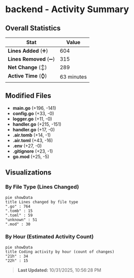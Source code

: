 # backend - Activity Summary 

## Overall Statistics

| Stat                   | Value                                                             |
| ---------------------- | ----------------------------------------------------------------- |
| **Lines Added** (➕)   | 604                                          |
| **Lines Removed** (➖) | 315                                        |
| **Net Change** (↕)    | 289                |
| **Active Time** (⌚)   | 63 minutes |


## Modified Files
- **main.go** (+196, -141)
- **config.go** (+33, -0)
- **logger.go** (+11, -0)
- **handler.go** (+215, -151)
- **handler.go** (+17, -0)
- **.air.tomb** (+14, -1)
- **.air.toml** (+43, -16)
- **.env** (+27, -0)
- **.gitignore** (+23, -1)
- **go.mod** (+25, -5)

## Visualizations

### By File Type (Lines Changed)

```mermaid
pie showData
title Lines changed by file type
".go" : 764
".tomb" : 15
".toml" : 59
"unknown" : 51
".mod" : 30
```

### By Hour (Estimated Activity Count)

```mermaid
pie showData
title Coding activity by hour (count of changes)
"21h" : 34
"22h" : 15
```


> **Last Updated:** 10/31/2025, 10:56:28 PM